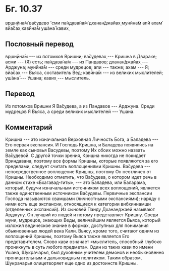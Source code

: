 # Бг. 10.37

вр̣шн̣ӣна̄м̇ ва̄судево 'сми па̄н̣д̣ава̄на̄м̇ дханан̃джайах̣ мунӣна̄м апй ахам̇ вйа̄сах̣
кавӣна̄м уш́ана̄ кавих̣

## Пословный перевод

вр̣шн̣ӣна̄м --- из потомков Вришни; ва̄судевах̣ --- Кришна в Двараке; асми
--- (Я) есть; па̄н̣д̣ава̄на̄м --- из Пандавов; дханан̃джайах̣ --- Арджуна;
мунӣна̄м --- среди мудрецов; апи --- также; ахам --- Я; вйа̄сах̣ --- Вьяса,
составитель Вед; кавӣна̄м --- из великих мыслителей; уш́ана̄ --- Ушана;
кавих̣ --- мыслитель.

## Перевод

Из потомков Вришни Я Ва̄судева, а из Пандавов --- Арджуна. Среди мудрецов
Я Вьяса, а среди великих мыслителей --- Ушана.

## Комментарий

Кришна --- это изначальная Верховная Личность Бога, а Баладева --- Его
первая экспансия. И Господь Кришна, и Баладева появились на земле как
сыновья Васудевы, поэтому Их обоих можно назвать Ва̄судевой. С другой
точки зрения, Кришна никогда не покидает Вриндавана, поэтому все формы
Кришны, которые появляются за его пределами, следует считать
воплощениями Кришны. Ва̄судева --- непосредственное воплощение Кришны,
поэтому Он неотличен от Кришны. Необходимо отметить, что Ва̄судева, о
котором идет речь в данном стихе «Бхагавад-гиты», --- это Баладева, или
Баларама, который, будучи изначальным источником всех воплощений,
является также единственным источником Ва̄судевы. Первичные экспансии
Господа называются свамшами (личностными экспансиями); наряду с ними
есть еще экспансии, относящиеся к категории вибхиннамши (отделенных
экспансий). Из сыновей Панду Дхананджаей называют Арджуну. Он лучший из
людей и потому представляет Кришну. Среди муни, мудрецов, знающих Веды,
величайшим является Вьяса, который изложил ведическое знание в формах,
доступных для понимания обыкновенных людей века Кали. Вьясу, кроме того,
считают одним из воплощений Кришны, поэтому Вьяса также является Его
представителем. Слово кави означает «мыслитель, способный глубоко
проникнуть в суть любого предмета». Один из таких кави по имени Ушана,
Шукрачарья, был духовным учителем демонов и необыкновенно проницательным
и дальновидным политиком. Таким образом, Шукрачарья олицетворяет еще
одно из достоинств Кришны.
